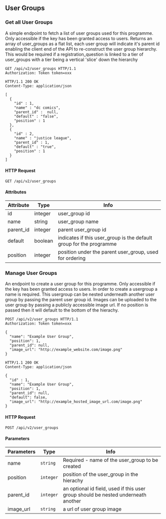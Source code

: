 ## User Groups

### Get all User Groups

A simple endpoint to fetch a list of user groups used for this programme. Only
accessible if the key has been granted access to users. Returns an array of
user_groups as a flat list, each user group will indicate it's parent id
enabling the client end of the API to re-construct the user group hierarchy. This
would be required if a registration_question is linked to a tier of user_groups
with a tier being a vertical 'slice' down the hierarchy

``` http
GET /api/v2/user_groups HTTP/1.1
Authorization: Token token=xxx
```

``` http
HTTP/1.1 200 OK
Content-Type: application/json

[
  {
    "id" : 1,
    "name" : "dc comics",
    "parent_id" :  null,
    "default" : "false",
    "position" : 1
  },
  {
    "id" : 2,
    "name" : "justice league",
    "parent_id" : 1,
    "default" : "true",
    "position" : 1
  }
]
```

#### HTTP Request

`GET /api/v2/user_groups`

#### Attributes

Attribute | Type | Info
--------- | ---- | ----
id | integer | user_group id
name | string | user_group name
parent\_id | integer | parent user_group id
default | boolean | indicates if this user_group is the default group for the programme
position | integer | position under the parent user_group, used for ordering

### Manage User Groups

An endpoint to create a user group for this programme. Only accessible if the key
has been granted access to users. In order to create a usergroup a name is required.
This usergroup can be nested underneath another user group by passing the parent
user group id. Images can be uploaded to the user group by passing a publicly accessible image url. If
no position is passed then it will default to the bottom of the hierachy.

``` http
POST /api/v2/user_groups HTTP/1.1
Authorization: Token token=xxx

{
  "name": "Example User Group",
  "position": 1,
  "parent_id": null,
  "image_url": "http://example_website.com/image.png"
}
```


``` http
HTTP/1.1 200 OK
Content-Type: application/json

{
  "id" : 1,
  "name": "Example User Group",
  "position": 1,
  "parent_id": null,
  "default": false,
  "image_url": "http://example_hosted_image_url.com/image.png"
}

```
#### HTTP Request

`POST /api/v2/user_groups`

#### Parameters

Parameters | Type | Info
---------- | ---- | ----
name | `string` | Required - name of the user_group to be created
position | `integer` | position of the user_group in the hierachy
parent_id | `integer` | an optional id field, used if this user group should be nested underneath another
image_url | `string` | a url of user group image
